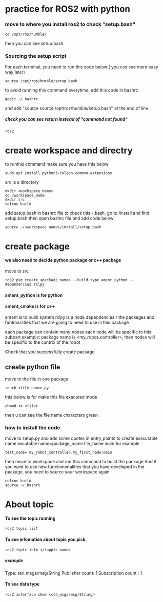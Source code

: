 # practice for ROS2 with python
### move to where you install ros2 to check "setup.bash"
```
cd /opt/ros/humble/
```
 then you can see setup.bash

### Sourcing the setup script
 For each terminal, you need to run this code below ( you can see more easy way later)
```
source /opt/ros/humble/setup.bash
```
to avoid running this command everytime, add this code in bashrc
```
gedit ~/.bashrc
``` 
and add "source source /opt/ros/humble/setup.bash" at the end of line

##### check you can see return instead of "command not found"
```
ros2
```

# create workspace and directry

to runthis command <colcon build> make sure you have this below
```
sudo apt install python3-colcon-common-extensions
```

src is a directory
```
mkdir <workspace_name>
cd /workspace_name
mkdir src
colcon build
```

add setup.bash in bashrc file 
to check this  -.bash, go to /install and find setup.bash
then open bashrc file and add code below

```
source ~/<workspace_name>/install/setup.bash
```

# create package
 
#### we also need to decide python package or c++ package
 move to src
```
ros2 pkg create <package_name> --build-type ament_python --dependencies rclpy
```
#### ament_python is for python
#### ament_cmake is for c++

ament is to build system
rclpy is a node <this is a pythin libraray for ros2>
dependencies r the packages and funtionalities that we are going to need to use in this package

each package can contain many nodes
each node will be specific to this subpart
example: package name is <my_robot_controller>, then nodes will be specific to the control of the robot

Check that you successfully create package 

## create python file
move to the file in one package

 ```
touch <file_name>.py
```
this below is for make this file exacuted mode
```
chmod +x <file>
```
 then u can see the file name characters green 

### how to install the node
move to setup.py
and add some quotes in entry_points to create exacutable name
excutable name=package_name.file_name<without python extention>:main<the function we want to run>
 for example
 ```
 test_node= my_robot_controller.my_first_node:main
```
then move to workspace and run this command to build the package
And if you want to use new functiononalities that you have developed in the package, you need to source your workspace again
```
colcon build
source ~/.bashrc
```

# About topic
#### To see the topic running
```
ros2 topic list
```
#### To see infomation about topic you pick
```
ros2 topic info </toppic_name>
```
##### example 
 Type: std_msgs/msg/String
 Publisher count: 1
 Subscription count : 1

#### To see data type
```
ros2 interface show <std_msgs/msg/String>
```







 

 
